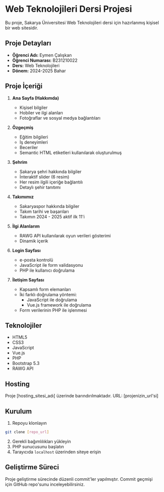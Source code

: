 # Web Teknolojileri Dersi Projesi

Bu proje, Sakarya Üniversitesi Web Teknolojileri dersi için hazırlanmış kişisel bir web sitesidir.

## Proje Detayları

- **Öğrenci Adı:** Eymen Çalışkan
- **Öğrenci Numarası:** B231210022
- **Ders:** Web Teknolojileri
- **Dönem:** 2024-2025 Bahar

## Proje İçeriği

1. **Ana Sayfa (Hakkımda)**

   - Kişisel bilgiler
   - Hobiler ve ilgi alanları
   - Fotoğraflar ve sosyal medya bağlantıları

2. **Özgeçmiş**

   - Eğitim bilgileri
   - İş deneyimleri
   - Beceriler
   - Semantic HTML etiketleri kullanılarak oluşturulmuş

3. **Şehrim**

   - Sakarya şehri hakkında bilgiler
   - İnteraktif slider (6 resim)
   - Her resim ilgili içeriğe bağlantılı
   - Detaylı şehir tanıtımı

4. **Takımımız**

   - Sakaryaspor hakkında bilgiler
   - Takım tarihi ve başarıları
   - Takımın 2024 - 2025 aktif ilk 11'i

5. **İlgi Alanlarım**

   - RAWG API kullanılarak oyun verileri gösterimi
   - Dinamik içerik

6. **Login Sayfası**

   - e-posta kontrolü
   - JavaScript ile form validasyonu
   - PHP ile kullanıcı doğrulama

7. **İletişim Sayfası**
   - Kapsamlı form elemanları
   - İki farklı doğrulama yöntemi:
     - JavaScript ile doğrulama
     - Vue.js framework ile doğrulama
   - Form verilerinin PHP ile işlenmesi

## Teknolojiler

- HTML5
- CSS3
- JavaScript
- Vue.js
- PHP
- Bootstrap 5.3
- RAWG API

## Hosting

Proje [hosting_sitesi_adı] üzerinde barındırılmaktadır.
URL: [projenizin_url'si]

## Kurulum

1. Repoyu klonlayın

```bash
git clone [repo_url]
```

2. Gerekli bağımlılıkları yükleyin
3. PHP sunucusunu başlatın
4. Tarayıcıda `localhost` üzerinden siteye erişin

## Geliştirme Süreci

Proje geliştirme sürecinde düzenli commit'ler yapılmıştır. Commit geçmişi için GitHub repo'sunu inceleyebilirsiniz.

